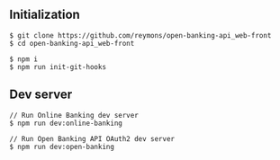 ## Initialization
```
$ git clone https://github.com/reymons/open-banking-api_web-front
$ cd open-banking-api_web-front

$ npm i 
$ npm run init-git-hooks
```

## Dev server
```
// Run Online Banking dev server
$ npm run dev:online-banking

// Run Open Banking API OAuth2 dev server
$ npm run dev:open-banking
```
